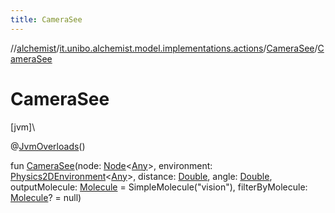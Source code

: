 ```yaml
---
title: CameraSee
---
```

//[alchemist](../../../index.html)/[it.unibo.alchemist.model.implementations.actions](../index.html)/[CameraSee](index.html)/[CameraSee](-camera-see.html)



# CameraSee



[jvm]\




@[JvmOverloads](https://kotlinlang.org/api/latest/jvm/stdlib/kotlin.jvm/-jvm-overloads/index.html)()



fun [CameraSee](-camera-see.html)(node: [Node](../../it.unibo.alchemist.model.interfaces/-node/index.html)<[Any](https://kotlinlang.org/api/latest/jvm/stdlib/kotlin/-any/index.html)>, environment: [Physics2DEnvironment](../../it.unibo.alchemist.model.interfaces.environments/-physics2-d-environment/index.html)<[Any](https://kotlinlang.org/api/latest/jvm/stdlib/kotlin/-any/index.html)>, distance: [Double](https://kotlinlang.org/api/latest/jvm/stdlib/kotlin/-double/index.html), angle: [Double](https://kotlinlang.org/api/latest/jvm/stdlib/kotlin/-double/index.html), outputMolecule: [Molecule](../../it.unibo.alchemist.model.interfaces/-molecule/index.html) = SimpleMolecule("vision"), filterByMolecule: [Molecule](../../it.unibo.alchemist.model.interfaces/-molecule/index.html)? = null)




